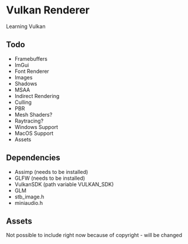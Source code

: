 # Vulkan Renderer
Learning Vulkan

## Todo
* Framebuffers
* ImGui
* Font Renderer
* Images
* Shadows
* MSAA
* Indirect Rendering
* Culling
* PBR
* Mesh Shaders?
* Raytracing?
* Windows Support
* MacOS Support
* Assets

## Dependencies
* Assimp (needs to be installed)
* GLFW (needs to be installed)
* VulkanSDK (path variable VULKAN_SDK)
* GLM
* stb_image.h
* miniaudio.h

## Assets
Not possible to include right now because of copyright - will be changed
